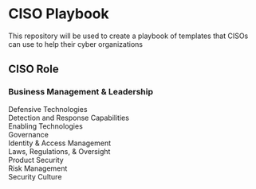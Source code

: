 # CISO Playbook
This repository will be used to create a playbook of templates that CISOs can use to help their cyber organizations

## CISO Role<br>
### Business Management & Leadership<br>
Defensive Technologies<br>
Detection and Response Capabilities<br>
Enabling Technologies<br>
Governance<br>
Identity & Access Management<br>
Laws, Regulations, & Oversight<br>
Product Security<br>
Risk Management<br>
Security Culture<br>
